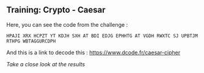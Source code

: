 Training: Crypto - Caesar
--
Here, you can see the code from the challenge :
```
HPAJI XRX HCPZT YT KDJH SXH AT BDI EDJG EPHHTG AT VGDH RWXTC SJ UPBTJM RTHPG WBTAGGURCDPH
```
And this is a link to decode this : https://www.dcode.fr/caesar-cipher

*Take a close look at the results*
